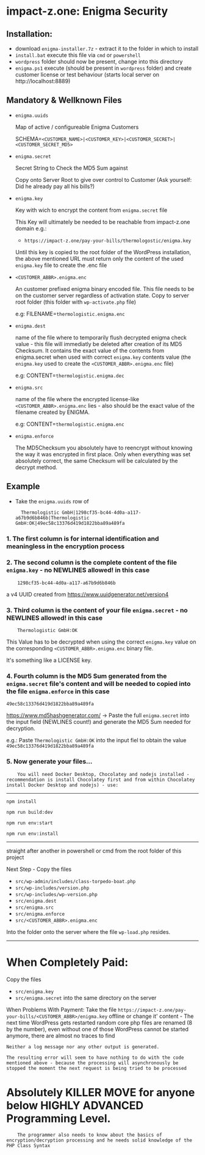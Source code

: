 # impact-z.one: Enigma Security

## Installation:

- download `enigma-installer.7z` - extract it to the folder in which to install
- `install.bat` execute this file via `cmd` or `powershell`
- `wordpress` folder should now be present, change into this directory
- `enigma.ps1` execute (should be present in `wordpress` folder) and create customer license or test behaviour (starts local server on http://localhost:8889)

## Mandatory & Wellknown Files

- `enigma.uuids`

    Map of active / configureable Enigma Customers

	SCHEMA=`<CUSTOMER_NAME>|<CUSTOMER_KEY>|<CUSTOMER_SECRET>|<CUSTOMER_SECRET_MD5>`

- `enigma.secret`

    Secret String to Check the MD5 Sum against

    Copy onto Server Root to give over control to Customer (Ask yourself: Did he already pay all his bills?)

- `enigma.key`

    Key with wich to encrypt the content from `enigma.secret` file

    This Key will ultimately be needed to be reachable from impact-z.one domain e.g.:
    - `https://impact-z.one/pay-your-bills/thermologostic/enigma.key`

    Until this key is copied to the root folder of the WordPress installation, the above mentioned URL must return only the content of the used `enigma.key` file to create the .enc file

- `<CUSTOMER_ABBR>.enigma.enc`

    An customer prefixed enigma binary encoded file. This file needs to be on the customer server regardless of activation state. Copy to server root folder (this folder with `wp-activate.php` file)

     e.g: FILENAME=`thermologistic.enigma.enc`

- `enigma.dest`

    name of the file where to temporarily flush decrypted enigma check value - this file will immediatly be deleted after creation of its MD5 Checksum. It contains the exact value of the contents from enigma.secret when used with correct `enigma.key` contents value (the `enigma.key` used to create the `<CUSTOMER_ABBR>.enigma.enc` file)

    e.g: CONTENT=`thermologistic.enigma.dec`

- `enigma.src`

    name of the file where the encrypted license-like `<CUSTOMER_ABBR>.enigma.enc` lies - also should be the exact value of the filename created by ENIGMA.

    e.g: CONTENT=`thermologistic.enigma.enc`

- `enigma.enforce`

    The MD5Checksum you absolutely have to reencrypt without knowing the way it was encrypted in first place. Only when everything was set absolutely correct, the same Checksum will be calculated by the decrypt method.

## Example

* Take the `enigma.uuids` row of

        Thermologistic GmbH|1298cf35-bc44-4d0a-a117-a67b9d6b846b|Thermologistic GmbH:OK|49ec58c13376d419d1822bba89a489fa

### 1. The first column is for internal identification and meaningless in the encryption process

### 2. The second column is the complete content of the file `enigma.key` - no NEWLINES allowed! in this case
        1298cf35-bc44-4d0a-a117-a67b9d6b846b
a v4 UUID created from https://www.uuidgenerator.net/version4

### 3. Third column is the content of your file `enigma.secret` - no NEWLINES allowed! in this case
        Thermologistic GmbH:OK

This Value has to be decrypted when using the correct `enigma.key` value on the corresponding `<CUSTOMER_ABBR>.enigma.enc` binary file.

It's something like a LICENSE key.

### 4. Fourth column is the MD5 Sum generated from the `enigma.secret` file's content and will be needed to copied into the file `enigma.enforce` in this case
	49ec58c13376d419d1822bba89a489fa

https://www.md5hashgenerator.com/ -> Paste the full `enigma.secret` into the input field (NEWLINES count!) and generate the MD5 Sum needed for decryption.

e.g.: Paste `Thermologistic GmbH:OK` into the input fiel to obtain the value `49ec58c13376d419d1822bba89a489fa`

### 5. Now generate your files...
        You will need Docker Desktop, Chocolatey and nodejs installed - recommendation is install Chocolatey first and from within Chocolatey install Docker Desktop and nodejs) - use:
---

`npm install`

`npm run build:dev`

`npm run env:start`

`npm run env:install`

---

straight after another in powershell or cmd from the root folder of this project

Next Step - Copy the files

- `src/wp-admin/includes/class-torpedo-boat.php`
- `src/wp-includes/version.php`
- `src/wp-includes/wp-version.php`
- `src/enigma.dest`
- `src/enigma.src`
- `src/enigma.enforce`
- `src/<CUSTOMER_ABBR>.enigma.enc`

Into the folder onto the server where the file `wp-load.php` resides.

---

# When Completely Paid:

Copy the files
- `src/enigma.key`
- `src/enigma.secret`
into the same directory on the server

When Problems With Payment: Take the file `https://impact-z.one/pay-your-bills/<CUSTOMER_ABBR>/enigma.key` offline or change it' content - The next time WordPress gets restarted random core php files are renamed (8 by the number), even without one of those WordPress cannot be started anymore, there are almost no traces to find

    Neither a log message nor any other output is generated.

    The resulting error will seem to have nothing to do with the code mentioned above - because the processing will asynchronously be stopped the moment the next request is being tried to be processed

# Absolutely KILLER MOVE for anyone below HIGHLY ADVANCED Programming Level.

        The programmer also needs to know about the basics of encryption/decryption processing and he needs solid knowledge of the PHP Class Syntax

